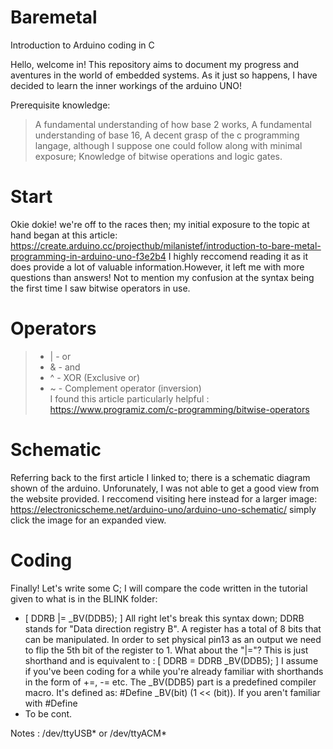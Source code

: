 # Baremetal
Introduction to Arduino coding in C 

Hello, welcome in! This repository aims to document my progress and aventures in the world of embedded systems. As it just so happens, I have decided to learn the inner workings of the arduino UNO!

Prerequisite knowledge:
> A fundamental understanding of how base 2 works,
> A fundamental understanding of base 16,
> A decent grasp of the c programming langage, although I suppose one could follow along with minimal exposure;
> Knowledge of bitwise operations and logic gates.

# Start
Okie dokie! we're off to the races then; my initial exposure to the topic at hand began at this article: https://create.arduino.cc/projecthub/milanistef/introduction-to-bare-metal-programming-in-arduino-uno-f3e2b4 
I highly reccomend reading it as it does provide a lot of valuable information.However, it left me with more questions than answers! Not to mention my confusion at the syntax being the first time I saw bitwise operators in use. 

# Operators
>* | - or
>* & - and
>* ^ - XOR (Exclusive or) 
>* ~ - Complement operator (inversion)
\
I found this article particularly helpful : https://www.programiz.com/c-programming/bitwise-operators 
# Schematic
Referring back to the first article I linked to; there is a schematic diagram shown of the arduino. Unforunately, I was not able to get a good view from 
the website provided. I reccomend visiting here instead for a larger image: https://electronicscheme.net/arduino-uno/arduino-uno-schematic/ simply click the image for an expanded view.
# Coding
Finally! Let's write some C; I will compare the code written in the tutorial given to what is in the BLINK folder:
* [ DDRB |= _BV(DDB5); ] All right let's break this syntax down; DDRB stands for "Data direction registry B". A register has a total of 8 bits that can be manipulated. In order to set physical pin13 as an output we need to flip the 5th bit of the register to 1. What about the "|="? This is just shorthand and is equivalent to : [ DDRB = DDRB _BV(DDB5); ] I assume if you've been coding for a while you're already familiar with shorthands in the form of +=, -= etc. The _BV(DDB5) part is a predefined compiler macro. It's defined as: #Define _BV(bit) (1 << (bit)). If you aren't familiar with #Define 
* To be cont.

 Notes : /dev/ttyUSB* or /dev/ttyACM*
